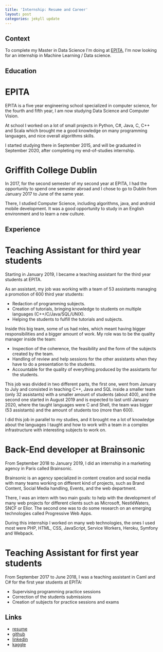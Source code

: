 ```yaml
---
title: 'Internship: Resume and Career'
layout: post
categories: jekyll update
---
```


Context
-------

To complete my Master in Data Science I'm doing at
[EPITA](https://www.epita.fr/), I'm now looking for
an internship in Machine Learning / Data science.

Education
---------

EPITA
=====

EPITA is a five year engineering school specialized in computer science, for
the fourth and fifth year, I am now studying Data Science and Computer Vision.

At school I worked on a lot of small projects in Python, C#, Java, C, C++ and
Scala which brought me a good knowledge on many programming languages, and nice
overall algorithms skills.

I started studying there in September 2015, and will be graduated in September
2020, after completing my end-of-studies internship.

Griffith College Dublin
=======================

In 2017, for the second semester of my second year at EPITA, I had the
opportunity to spend one semester abroad and I chose to go to Dublin from
January 2017 to June of the same year.

There, I studied Computer Science, including algorithms, java, and android
mobile development. It was a good opportunity to study in an English environment
and to learn a new culture.

Experience
----------

Teaching Assistant for third year students
==========================================

Starting in January 2019, I became a teaching assistant for the third year
students at EPITA.

As an assistant, my job was working with a team of 53 assistants managing a promotion of 600
third year students:
- Redaction of programming subjects.
- Creation of tutorials, bringing knowledge to students on multiple languages (C++/C/Java/SQL/UNIX).
- Helping the students to fulfill the tutorials and subjects.

Inside this big team, some of us had roles, which meant having bigger responsibilities
and a bigger amount of work. My role was to be the quality manager inside the team:

- Inspection of the coherence, the feasibility and the form of the subjects created by the team.
- Handling of review and help sessions for the other assistants when they have to do a presentation to the students.
- Accountable for the quality of everything produced by the assistants for the students.

This job was divided in two different parts, the first one, went from January
to July and consisted in teaching C++, Java and SQL inside a smaller team (only
32 assistants) with a smaller amount of students (about 400), and the second
one started in August 2019 and is expected to last until January 2020, where
the taught languages were C and Shell, the team was bigger (53 assistants) and
the amount of students too (more than 600).

I did this job in parallel to my studies, and it brought me a lot of knowledge
about the languages I taught and how to work with a team in a complex
infrastructure with interesting subjects to work on.

Back-End developer at Brainsonic
================================

From September 2018 to January 2019, I did an internship in a marketing agency
in Paris called Brainsonic.

Brainsonic is an agency specialized in content creation and social media with
many teams working on different kind of projects, such as Brand Content, Social
Media handling, Events, and the web department.

There, I was an intern with two main goals: to help with the development of
many web projects for different clients such as Microsoft, NestléWaters, SNCF
or Elior. The second one was to do some research on an emerging technologies
called Progressive Web Apps.

During this internship I worked on many web technologies, the ones I used most
were PHP, HTML, CSS, JavaScript, Service Workers, Heroku, Symfony and Webpack.

Teaching Assistant for first year students
==========================================

From September 2017 to June 2018, I was a teaching assistant in Caml and C# for 
the first year students at EPITA:

- Supervising programming practice sessions
- Correction of the students submissions
- Creation of subjects for practice sessions and exams

Links
-----

- [resume](/assets/resume.pdf)
- [github](https://github.com/Smlep)
- [linkedin](https://www.linkedin.com/in/sam-courtemanche-ba61b4136/)
- [kaggle](https://www.kaggle.com/samlep)
